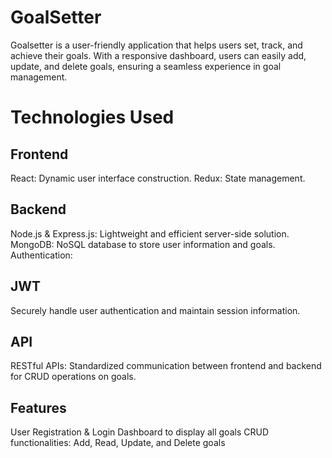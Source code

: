 # GoalSetter

Goalsetter is a user-friendly application that helps users set, track, and achieve their goals. With a responsive dashboard, users can easily add, update, and delete goals, ensuring a seamless experience in goal management.
# Technologies Used
## Frontend

React: Dynamic user interface construction.
Redux: State management.
## Backend

Node.js & Express.js: Lightweight and efficient server-side solution.
MongoDB: NoSQL database to store user information and goals.
Authentication:

## JWT
Securely handle user authentication and maintain session information.

## API

RESTful APIs: Standardized communication between frontend and backend for CRUD operations on goals.

## Features
User Registration & Login
Dashboard to display all goals
CRUD functionalities: Add, Read, Update, and Delete goals
